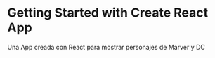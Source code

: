 # Getting Started with Create React App

Una App creada con React para mostrar personajes de Marver y DC